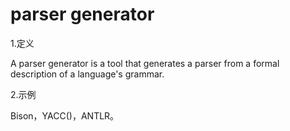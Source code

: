 # parser generator

1.定义

A parser generator is a tool that generates a parser from a formal description of a language's grammar. 

2.示例

Bison，YACC()，ANTLR。